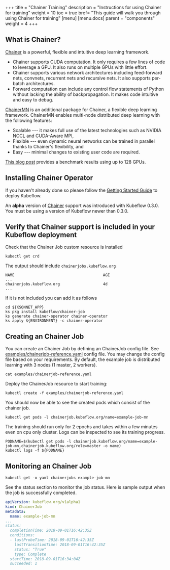 +++
title = "Chainer Training"
description = "Instructions for using Chainer for training"
weight = 10
toc = true
bref= "This guide will walk you through using Chainer for training"
[menu]
[menu.docs]
  parent = "components"
  weight = 4
+++

## What is Chainer?

[Chainer](https://chainer.org/) is a powerful, flexible and intuitive deep learning framework.

- Chainer supports CUDA computation. It only requires a few lines of code to leverage a GPU. It also runs on multiple GPUs with little effort.
- Chainer supports various network architectures including feed-forward nets, convnets, recurrent nets and recursive nets. It also supports per-batch architectures.
- Forward computation can include any control flow statements of Python without lacking the ability of backpropagation. It makes code intuitive and easy to debug.

[ChainerMN](https://github.com/chainer/chainermn) is an additional package for Chainer, a flexible deep learning framework. ChainerMN enables multi-node distributed deep learning with the following features:

- Scalable --- it makes full use of the latest technologies such as NVIDIA NCCL and CUDA-Aware MPI,
- Flexible --- even dynamic neural networks can be trained in parallel thanks to Chainer's flexibility, and
- Easy --- minimal changes to existing user code are required.

[This blog post](https://chainer.org/general/2017/02/08/Performance-of-Distributed-Deep-Learning-Using-ChainerMN.html) provides a benchmark results using up to 128 GPUs.

## Installing Chainer Operator

If you haven't already done so please follow the [Getting Started Guide](/docs/started/getting-started/) to deploy Kubeflow.

An **alpha** version of [Chainer](https://chainer.org/) support was introduced with Kubeflow 0.3.0. You must be using a version of Kubeflow newer than 0.3.0.

## Verify that Chainer support is included in your Kubeflow deployment

Check that the Chainer Job custom resource is installed

```shell
kubectl get crd
```

The output should include `chainerjobs.kubeflow.org`

```
NAME                                       AGE
...
chainerjobs.kubeflow.org                   4d
...
```

If it is not included you can add it as follows

```shells
cd ${KSONNET_APP}
ks pkg install kubeflow/chainer-job
ks generate chainer-operator chainer-operator
ks apply ${ENVIRONMENT} -c chainer-operator
```

## Creating an Chainer Job

You can create an Chainer Job by defining an ChainerJob config file. See [examples/chainerjob-reference.yaml](https://github.com/kubeflow/chainer-operator/blob/master/examples/chainerjob-reference.yaml) config file. You may change the config file based on your requirements. By default, the example job is distributed learning with 3 nodes (1 master, 2 workers).

```shell
cat examples/chainerjob-reference.yaml
```

Deploy the ChainerJob resource to start training:

```shell
kubectl create -f examples/chainerjob-reference.yaml
```

You should now be able to see the created pods which consist of the chainer job.

```
kubectl get pods -l chainerjob.kubeflow.org/name=example-job-mn
```

The training should run only for 2 epochs and takes within a few minutes even on cpu only cluster. Logs can be inspected to see its training progress.

```
PODNAME=$(kubectl get pods -l chainerjob.kubeflow.org/name=example-job-mn,chainerjob.kubeflow.org/role=master -o name)
kubectl logs -f ${PODNAME}
```

## Monitoring an Chainer Job

```shell
kubectl get -o yaml chainerjobs example-job-mn
```

See the status section to monitor the job status. Here is sample output when the job is successfully completed.

```yaml
apiVersion: kubeflow.org/v1alpha1
kind: ChainerJob
metadata:
  name: example-job-mn
...
status:
  completionTime: 2018-09-01T16:42:35Z
  conditions:
  - lastProbeTime: 2018-09-01T16:42:35Z
    lastTransitionTime: 2018-09-01T16:42:35Z
    status: "True"
    type: Complete
  startTime: 2018-09-01T16:34:04Z
  succeeded: 1
```
